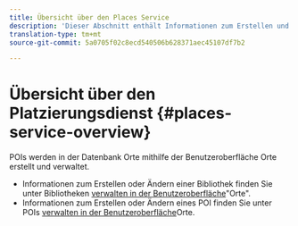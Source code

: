 ```yaml
---
title: Übersicht über den Places Service
description: 'Dieser Abschnitt enthält Informationen zum Erstellen und Verwenden von POI (Points of Interest). '
translation-type: tm+mt
source-git-commit: 5a0705f02c8ecd540506b628371aec45107df7b2

---
```



# Übersicht über den Platzierungsdienst {#places-service-overview}

POIs werden in der Datenbank Orte mithilfe der Benutzeroberfläche Orte erstellt und verwaltet.

* Informationen zum Erstellen oder Ändern einer Bibliothek finden Sie unter Bibliotheken [verwalten in der Benutzeroberfläche](/help/poi-mgmt-ui/manage-libraries-in-the-places-ui.md)&quot;Orte&quot;.
* Informationen zum Erstellen oder Ändern eines POI finden Sie unter POIs [verwalten in der Benutzeroberfläche](/help/poi-mgmt-ui/managing-pois-in-the-places-ui.md)Orte.
